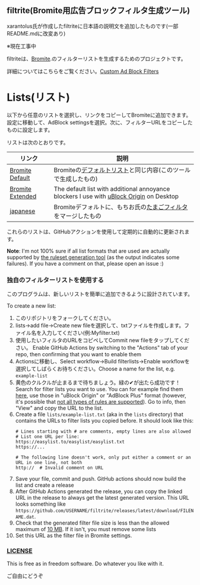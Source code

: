 ## filtrite(Bromite用広告ブロックフィルタ生成ツール)
xarantolus氏が作成したfiltriteに日本語の説明文を追加したものです(一部README.mdに改変あり)

※現在工事中

filtriteは、[Bromite](https://www.bromite.org/).のフィルターリストを生成するためのプロジェクトです。

詳細についてはこちらをご覧ください。[Custom Ad Block Filters](https://www.bromite.org/custom-filters) 

# Lists(リスト)
以下から任意のリストを選択し、リンクをコピーしてBromiteに追加できます。 設定に移動して、AdBlock settingsを選択。次に、フィルターURLをコピーしたものに設定します。

リストは次のとおりです。


| リンク | 説明 |
| ------ | ------|
| [Bromite Default](https://github.com/mikadukiken/filtrite-japanese/releases/latest/download/bromite-default.dat) | Bromiteの[デフォルトリスト](https://github.com/bromite/filters)と同じ内容(このツールで生成したもの) |
| [Bromite Extended](https://github.com/mikadukiken/filtrite-japanese/releases/latest/download/bromite-extended.dat) | The default list with additional annoyance blockers I use with [uBlock Origin](https://github.com/gorhill/uBlock) on Desktop |
| [japanese](https://github.com/mikadukiken/filtrite-japanese/releases/latest/download/bromite-default+tamago.dat) | Bromiteデフォルトに、もちお氏の[たまごフィルタ](https://raw.githubusercontent.com/eEIi0A5L/adblock_filter/master/tamago_filter.txt)をマージしたもの|

これらのリストは、GitHubアクションを使用して定期的に自動的に更新されます。

**Note**: I'm not 100% sure if all list formats that are used are actually supported by [the ruleset generation tool](https://github.com/xarantolus/subresource_filter_tools) (as the output indicates some failures). If you have a comment on that, please open an issue :)

### 独自のフィルターリストを使用する
このプログラムは、新しいリストを簡単に追加できるように設計されています。

To create a new list:

1. このリポジトリをフォークしてください。
2. lists→add file→Create new fileを選択して、txtファイルを作成します。ファイル名を入力してください(例:Myfilter.txt)
3. 使用したいフィルタのURLをコピペしてCommit new fileをタップしてください。
Enable GitHub Actions by switching to the "Actions" tab of your repo, then confirming that you want to enable them
4. Actionsに移動し、Select workflow→Build filterlists→Enable workflowを選択してしばらくお待ちください。Choose a name for the list, e.g. `example-list`
5. 黄色のクルクルが止まるまで待ちましょう。緑の✔が出たら成功です！
Search for filter lists you want to use. You can for example find them [here](https://filterlists.com/), use those in "uBlock Origin" or "AdBlock Plus" format (however, it's possible that [not all types of rules are supported](https://github.com/bromite/bromite/wiki/AdBlocking)). Go to info, then "View" and copy the URL to the list.
6. Create a file `lists/example-list.txt` (aka in the `lists` directory) that contains the URLs to filter lists you copied before. It should look like this:
    ```
    # Lines starting with # are comments, empty lines are also allowed
    # List one URL per line:
    https://easylist.to/easylist/easylist.txt
    https://...

    # The following line doesn't work, only put either a comment or an URL in one line, not both
    http://  # Invalid comment on URL
    ```
5. Save your file, commit and push. GitHub actions should now build the list and create a release
6. After GitHub Actions generated the release, you can copy the linked URL in the release to always get the latest generated version. This URL looks something like `https://github.com/USERNAME/filtrite/releases/latest/download/FILENAME.dat`. 
7. Check that the generated filter file size is less than the allowed maximum of [10 MB](https://github.com/bromite/bromite/blob/e5771ef891cf01dd5aeaaec5e092841929a9a541/build/patches/Bromite-AdBlockUpdaterService.patch#L1152-L1153). If it isn't, you must remove some lists
8. Set this URL as the filter file in Bromite settings.

### [LICENSE](LICENSE)
This is free as in freedom software. Do whatever you like with it.

ご自由にどうぞ
